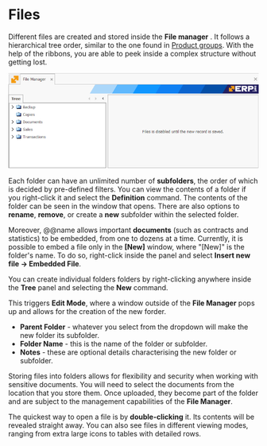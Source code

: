 # Files 

Different files are created and stored inside the **File manager** . It follows a hierarchical tree order, similar to the one found in [Product groups](https://docs.erp.net/tech/modules/general/products/product-groups/index.html). With the help of the ribbons, you are able to peek inside a complex structure without getting lost.

![File Manager](../pictures/fm17.png)

Each folder can have an unlimited number of **subfolders**, the order of which is decided by pre-defined filters. You can view the contents of a folder if you right-click it and select the **Definition** command. The contents of the folder can be seen in the window that opens. There are also options to **rename**, **remove**, or create a **new** subfolder within the selected folder.

Moreover, @@name allows important **documents** (such as contracts and statistics) to be embedded, from one to dozens at a time. Currently, it is possible to embed a file only in the **[New]** window, where "[New]" is the folder's name. To do so, right-click inside the panel and select **Insert new file -> Embedded File**.

You can create individual folders folders by right-clicking anywhere inside the **Tree** panel and selecting the **New** command. 

This triggers **Edit Mode**, where a window outside of the **File Manager** pops up and allows for the creation of the new forder. 

- **Parent Folder** - whatever you select from the dropdown will make the new folder its subfolder.
- **Folder Name** - this is the name of the folder or subfolder.
- **Notes** - these are optional details characterising the new folder or subfolder.

Storing files into folders allows for flexibility and security when working with sensitive documents. You will need to select the documents from the location that you store them. Once uploaded, they become part of the folder and are subject to the management capabilities of the **File Manager**.

The quickest way to open a file is by **double-clicking** it. Its contents will be revealed straight away. You can also see files in different viewing modes, ranging from extra large icons to tables with detailed rows.

